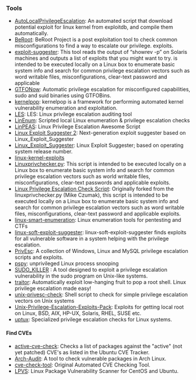 ### Tools 

- [AutoLocalPrivilegeEscalation](https://github.com/ngalongc/AutoLocalPrivilegeEscalation): An automated script that download potential exploit for linux kernel from exploitdb, and compile them automatically.
- [BeRoot](https://github.com/AlessandroZ/BeRoot): BeRoot Project is a post exploitation tool to check common misconfigurations to find a way to escalate our privilege. exploits.
- [exploit-suggester](https://github.com/pentestmonkey/exploit-suggester): This tool reads the output of “showrev -p” on Solaris machines and outputs a list of exploits that you might want to try. is intended to be executed locally on a Linux box to enumerate basic system info and search for common privilege escalation vectors such as word writable files, misconfigurations, clear-text password and applicable
- [GTFONow](https://github.com/Frissi0n/GTFONow): Automatic privilege escalation for misconfigured capabilities, sudo and suid binaries using GTFOBins.
- [kernelpop](https://github.com/spencerdodd/kernelpop): kernelpop is a framework for performing automated kernel vulnerability enumeration and exploitation.
- [LES](https://github.com/mzet-/linux-exploit-suggester): LES: Linux privilege escalation auditing tool
- [LinEnum](https://github.com/rebootuser/LinEnum): Scripted local Linux enumeration & privilege escalation checks
- [LinPEAS](https://github.com/carlospolop/privilege-escalation-awesome-scripts-suite/tree/master/linPEAS): Linux Privilege Escalation Awesome Script
- [Linux Exploit Suggester 2](https://github.com/jondonas/linux-exploit-suggester-2): Next-generation exploit suggester based on Linux_Exploit_Suggester
- [Linux_Exploit_Suggester](https://github.com/InteliSecureLabs/Linux_Exploit_Suggester): Linux Exploit Suggester; based on operating system release number.
- [linux-kernel-exploits](https://github.com/SecWiki/linux-kernel-exploits)
- [Linuxprivchecker.py](https://github.com/sleventyeleven/linuxprivchecker): This script is intended to be executed locally on a Linux box to enumerate basic system info and search for common privilege escalation vectors such as world writable files, misconfigurations, clear-text passwords and applicable exploits.
- [Linux Privilege Escalation Check Script](https://github.com/linted/linuxprivchecker): Originally forked from the linuxprivchecker.py (Mike Czumak), this script is intended to be executed locally on a Linux box to enumerate basic system info and search for common privilege escalation vectors such as word writable files, misconfigurations, clear-text password and applicable exploits.
- [linux-smart-enumeration](https://github.com/diego-treitos/linux-smart-enumeration): Linux enumeration tools for pentesting and CTFs
- [linux-soft-exploit-suggester](https://github.com/belane/linux-soft-exploit-suggester): linux-soft-exploit-suggester finds exploits for all vulnerable software in a system helping with the privilege escalation.
- [PrivEsc](https://github.com/1N3/PrivEsc): A collection of Windows, Linux and MySQL privilege escalation scripts and exploits.
- [pspy](https://github.com/DominicBreuker/pspy): unprivileged Linux process snooping
- [SUDO_KILLER](https://github.com/TH3xACE/SUDO_KILLER) : A tool designed to exploit a privilege escalation vulnerability in the sudo program on Unix-like systems.
- [traitor](https://github.com/liamg/traitor): Automatically exploit low-hanging fruit to pop a root shell. Linux privilege escalation made easy!
- [unix-privesc-check](https://github.com/pentestmonkey/unix-privesc-check): Shell script to check for simple privilege escalation vectors on Unix systems
- [Unix-Privilege-Escalation-Exploits-Pack](https://github.com/Kabot/Unix-Privilege-Escalation-Exploits-Pack): Exploits for getting local root on Linux, BSD, AIX, HP-UX, Solaris, RHEL, SUSE etc.
- [uptux](https://github.com/initstring/uptux): Specialized privilege escalation checks for Linux systems.

#### Find CVEs

- [active-cve-check](https://github.com/davbo/active-cve-check): Checks a list of packages against the "active" (not yet patched) CVE's as listed in the Ubuntu CVE Tracker.
- [Arch-Audit](https://www.2daygeek.com/arch-audit-a-tool-to-check-vulnerable-packages-in-arch-linux/): A tool to check vulnerable packages in Arch Linux.
- [cve-check-tool](https://github.com/clearlinux/cve-check-tool): Original Automated CVE Checking Tool.
- [LPVS](https://github.com/lwindolf/lpvs): Linux Package Vulnerability Scanner for CentOS and Ubuntu.